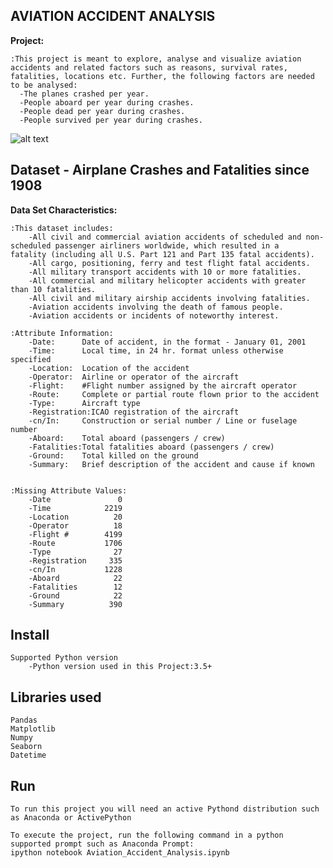 AVIATION ACCIDENT ANALYSIS
---------------------------------------------------

**Project:**

    :This project is meant to explore, analyse and visualize aviation accidents and related factors such as reasons, survival rates, fatalities, locations etc. Further, the following factors are needed to be analysed:
      -The planes crashed per year.
      -People aboard per year during crashes.
      -People dead per year during crashes.
      -People survived per year during crashes.


![alt text](https://www.aopa.org/-/media/Images/AOPA-Main/News-and-Media/Publications/Pilot-Magazine/2020/2003/2003t_accident/2003t_accident_16x9.jpg "Title Img")

Dataset - Airplane Crashes and Fatalities since 1908
----------------------------------------------------

**Data Set Characteristics:**

    :This dataset includes:
        -All civil and commercial aviation accidents of scheduled and non-scheduled passenger airliners worldwide, which resulted in a            fatality (including all U.S. Part 121 and Part 135 fatal accidents).
        -All cargo, positioning, ferry and test flight fatal accidents.
        -All military transport accidents with 10 or more fatalities.
        -All commercial and military helicopter accidents with greater than 10 fatalities.
        -All civil and military airship accidents involving fatalities.
        -Aviation accidents involving the death of famous people.
        -Aviation accidents or incidents of noteworthy interest.
        
    :Attribute Information:
        -Date:      Date of accident, in the format - January 01, 2001
        -Time:      Local time, in 24 hr. format unless otherwise specified
        -Location:  Location of the accident
        -Operator:  Airline or operator of the aircraft
        -Flight:    #Flight number assigned by the aircraft operator
        -Route:     Complete or partial route flown prior to the accident
        -Type:      Aircraft type
        -Registration:ICAO registration of the aircraft
        -cn/In:     Construction or serial number / Line or fuselage number
        -Aboard:    Total aboard (passengers / crew)
        -Fatalities:Total fatalities aboard (passengers / crew)
        -Ground:    Total killed on the ground
        -Summary:   Brief description of the accident and cause if known


    :Missing Attribute Values: 
        -Date               0
        -Time            2219
        -Location          20
        -Operator          18
        -Flight #        4199
        -Route           1706
        -Type              27
        -Registration     335
        -cn/In           1228
        -Aboard            22
        -Fatalities        12
        -Ground            22
        -Summary          390



Install
-------------------------------
    Supported Python version
        -Python version used in this Project:3.5+

Libraries used
------------------------------
    Pandas
    Matplotlib
    Numpy
    Seaborn
    Datetime



Run
------------------------------
    To run this project you will need an active Pythond distribution such as Anaconda or ActivePython

    To execute the project, run the following command in a python supported prompt such as Anaconda Prompt:
    ipython notebook Aviation_Accident_Analysis.ipynb
    

